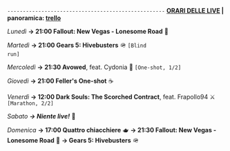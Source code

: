 <code>---------------------------------------------------</code>
<b><u>ORARI DELLE LIVE</u> | panoramica: <a href="https://trello.com/b/iKwdSGf3/sabaku">trello</a></b>

<i>Lunedì</i>
<b>→ 21:00 Fallout: New Vegas - Lonesome Road</b> 🥫 

<i>Martedì</i>
<b>→ 21:00 Gears 5: Hivebusters</b> 🪖 <code>[Blind run]</code>

<i>Mercoledì</i>
<b>→ 21:30 Avowed</b>, feat. Cydonia 💫 <code>[One-shot, 1/2]</code>

<i>Giovedì</i>
<b>→ 21:00 Feller's One-shot</b> ☕

<i>Venerdì</i>
<b>→ 12:00 Dark Souls: The Scorched Contract</b>, feat. Frapollo94 ⚔️ <code>[Marathon, 2/2]</code>

<i>Sabato</i>
<b><i>→ Niente live!</i></b> 🕺

<i>Domenica</i>
<b>→ 17:00 Quattro chiacchiere</b> 🫖
<b>→ 21:30 Fallout: New Vegas - Lonesome Road</b> 🥫 
<b>→ Gears 5: Hivebusters</b> 🪖 
